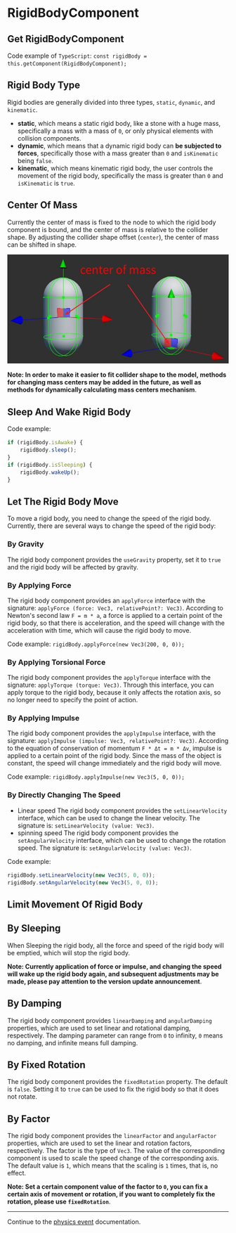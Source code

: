 #  RigidBodyComponent

## Get RigidBodyComponent

Code example of `TypeScript`: `const rigidBody = this.getComponent(RigidBodyComponent);`

## Rigid Body Type

Rigid bodies are generally divided into three types, `static`, `dynamic`, and `kinematic`.

- **static**, which means a static rigid body, like a stone with a huge mass, specifically a mass with a mass of `0`, or only physical elements with collision components.
- **dynamic**, which means that a dynamic rigid body can **be subjected to forces**, specifically those with a mass greater than `0` and `isKinematic` being `false`.
- **kinematic**, which means kinematic rigid body, the user controls the movement of the rigid body, specifically the mass is greater than `0` and `isKinematic` is `true`.

## Center Of Mass

Currently the center of mass is fixed to the node to which the rigid body component is bound, and the center of mass is relative to the collider shape. By adjusting the collider shape offset (`center`), the center of mass can be shifted in shape.

![center-of-mass](img/center-of-mass.jpg)

**Note: In order to make it easier to fit collider shape to the model, methods for changing mass centers may be added in the future, as well as methods for dynamically calculating mass centers mechanism**.

## Sleep And Wake Rigid Body

Code example:

```ts
if (rigidBody.isAwake) {
    rigidBody.sleep();
}
if (rigidBody.isSleeping) {
    rigidBody.wakeUp();
}
```

## Let The Rigid Body Move

To move a rigid body, you need to change the speed of the rigid body. Currently, there are several ways to change the speed of the rigid body:

### By Gravity

The rigid body component provides the `useGravity` property, set it to `true` and the rigid body will be affected by gravity.

### By Applying Force

The rigid body component provides an `applyForce` interface with the signature: `applyForce (force: Vec3, relativePoint?: Vec3)`.
According to Newton's second law `F = m * a`, a force is applied to a certain point of the rigid body, so that there is acceleration, and the speed will change with the acceleration with time, which will cause the rigid body to move.

Code example: `rigidBody.applyForce(new Vec3(200, 0, 0));`

### By Applying Torsional Force

The rigid body component provides the `applyTorque` interface with the signature: `applyTorque (torque: Vec3)`.
Through this interface, you can apply torque to the rigid body, because it only affects the rotation axis, so no longer need to specify the point of action.

### By Applying Impulse

The rigid body component provides the `applyImpulse` interface, with the signature: `applyImpulse (impulse: Vec3, relativePoint?: Vec3)`.
According to the equation of conservation of momentum `F * Δt = m * Δv`, impulse is applied to a certain point of the rigid body. Since the mass of the object is constant, the speed will change immediately and the rigid body will move.

Code example: `rigidBody.applyImpulse(new Vec3(5, 0, 0));`

### By Directly Changing The Speed

- Linear speed
The rigid body component provides the `setLinearVelocity` interface, which can be used to change the linear velocity. The signature is: `setLinearVelocity (value: Vec3)`.
- spinning speed
The rigid body component provides the `setAngularVelocity` interface, which can be used to change the rotation speed. The signature is: `setAngularVelocity (value: Vec3)`.

Code example:

```ts
rigidBody.setLinearVelocity(new Vec3(5, 0, 0));
rigidBody.setAngularVelocity(new Vec3(5, 0, 0));
```

## Limit Movement Of Rigid Body

## By Sleeping

When Sleeping the rigid body, all the force and speed of the rigid body will be emptied, which will stop the rigid body.

**Note: Currently application of force or impulse, and changing the speed will wake up the rigid body again, and subsequent adjustments may be made, please pay attention to the version update announcement**.

## By Damping

The rigid body component provides `linearDamping` and `angularDamping` properties, which are used to set linear and rotational damping, respectively.
The damping parameter can range from `0` to infinity, `0` means no damping, and infinite means full damping.

## By Fixed Rotation

The rigid body component provides the `fixedRotation` property. The default is `false`. Setting it to `true` can be used to fix the rigid body so that it does not rotate.

## By Factor

The rigid body component provides the `linearFactor` and `angularFactor` properties, which are used to set the linear and rotation factors, respectively.
The factor is the type of `Vec3`. The value of the corresponding component is used to scale the speed change of the corresponding axis. The default value is `1`, which means that the scaling is `1` times, that is, no effect.

**Note: Set a certain component value of the factor to `0`, you can fix a certain axis of movement or rotation, if you want to completely fix the rotation, please use `fixedRotation`**.

---

Continue to the [physics event](physics-event.md) documentation.
